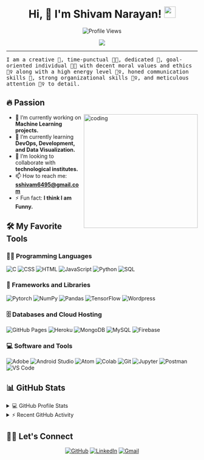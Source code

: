 <h1 align="center">
  Hi, 👋 I'm Shivam Narayan!
  <img src="https://media.giphy.com/media/hvRJCLFzcasrR4ia7z/giphy.gif" width="30">
</h1>

<p align="center">
  <img src="https://komarev.com/ghpvc/?username=shivamnarayan&label=Profile%20Views&color=0e75b6&style=flat" alt="Profile Views"/>
</p>

<p align="center">
  <a href="https://github.com/DenverCoder1/readme-typing-svg">
    <img src="https://readme-typing-svg.herokuapp.com?lines=Information+Science+Student;Problem+Solving+Web+Developer;DS%20|%20AI%20|%20ML%20Enthusiast;Always%20learning%20new%20things&center=true&width=380&height=45">
  </a>
</p>

<hr/>

<samp>
I am a creative 🎡, time-punctual 👩‍🎓, dedicated 🎯, goal-oriented individual 👩‍💻 with decent moral values and ethics 🙇‍♀️ along with a high energy level 🤹‍♀️, honed communication skills 👐, strong organizational skills 👮‍♀️, and meticulous attention 🕵️‍♀️ to detail.
</samp>

## 🔥 Passion
<img align="right" alt="coding" width="300" src="https://media3.giphy.com/media/v1.Y2lkPTc5MGI3NjExbnl6eDFubTlkcmUwNGJ5bHZzeXVhNTE1bTBhdDdlYTlsbjdyNG9scCZlcD12MV9pbnRlcm5hbF9naWZfYnlfaWQmY3Q9cw/WSBeyxvC1jH496xQGA/giphy.webp" style="max-width: 100%;">

- 🔭 I’m currently working on **Machine Learning projects.**
- 🌱 I’m currently learning **DevOps, Development, and Data Visualization.**
- 👯 I’m looking to collaborate with **technological institutes.**
- 📫 How to reach me: **sshivam6495@gmail.com**
- ⚡ Fun fact: **I think I am Funny.**

## 🛠️ My Favorite Tools

### 👨‍💻 Programming Languages
<p>
  <img alt="C" src="https://img.shields.io/badge/C-%232370ED.svg?logo=c&logoColor=white">
  <img alt="CSS" src="https://img.shields.io/badge/CSS-%231572B6.svg?logo=css3&logoColor=white">
  <img alt="HTML" src="https://img.shields.io/badge/HTML-%23E34F26.svg?logo=html5&logoColor=white">
  <img alt="JavaScript" src="https://img.shields.io/badge/JavaScript-%23F7DF1E.svg?logo=javascript&logoColor=black">
  <img alt="Python" src="https://img.shields.io/badge/Python-%2314354C.svg?logo=python&logoColor=white">
  <img alt="SQL" src="https://img.shields.io/badge/SQL-%23025E8C.svg?logo=amazon-dynamodb&logoColor=white">
</p>

### 🧰 Frameworks and Libraries
<p>
  <img alt="Pytorch" src="https://img.shields.io/badge/PyTorch-%23EE4C2C.svg?logo=pytorch&logoColor=white">
  <img alt="NumPy" src="https://img.shields.io/badge/Numpy-%23013243.svg?logo=numpy&logoColor=white">
  <img alt="Pandas" src="https://img.shields.io/badge/Pandas-%23150458.svg?logo=pandas&logoColor=white">
  <img alt="TensorFlow" src="https://img.shields.io/badge/TensorFlow-%23FF6F00.svg?logo=TensorFlow&logoColor=white">
  <img alt="Wordpress" src="https://img.shields.io/badge/Wordpress-21759B?logo=wordpress&logoColor=white">
</p>

### 🗄️ Databases and Cloud Hosting
<p>
  <img alt="GitHub Pages" src="https://img.shields.io/badge/GitHub%20Pages-%23327FC7.svg?logo=github&logoColor=white">
  <img alt="Heroku" src="https://img.shields.io/badge/Heroku-%23430098.svg?logo=heroku&logoColor=white">
  <img alt="MongoDB" src="https://img.shields.io/badge/MongoDB-%234ea94b.svg?logo=mongodb&logoColor=white">
  <img alt="MySQL" src="https://img.shields.io/badge/MySQL-%2300f.svg?logo=mysql&logoColor=white">
  <img alt="Firebase" src="https://img.shields.io/badge/Firebase-%23316192.svg?logo=firebase&logoColor=white">
</p>

### 💻 Software and Tools
<p>
  <img alt="Adobe" src="https://img.shields.io/badge/Adobe-%23FF0000.svg?logo=adobe&logoColor=white">
  <img alt="Android Studio" src="https://img.shields.io/badge/Android%20Studio-008678.svg?logo=android-studio&logoColor=white">
  <img alt="Atom" src="https://img.shields.io/badge/Atom-3DDC84?logo=atom&logoColor=white">
  <img alt="Colab" src="https://img.shields.io/badge/Colab-00b56a.svg?logo=google-colab&logoColor=white">
  <img alt="Git" src="https://img.shields.io/badge/Git-%23F05033.svg?logo=git&logoColor=white">
  <img alt="Jupyter" src="https://img.shields.io/badge/Jupyter-%23F37626.svg?logo=Jupyter&logoColor=white">
  <img alt="Postman" src="https://img.shields.io/badge/Postman-FF6C37?logo=postman&logoColor=white">
  <img alt="VS Code" src="https://img.shields.io/badge/VS%20Code-0078d7.svg?logo=visual-studio-code&logoColor=white">
</p>

## 📊 GitHub Stats
<details> 
  <summary>💻 GitHub Profile Stats</summary>
  <br>
  <img alt="Shivam's GitHub Stats" src="https://github-readme-stats.vercel.app/api?username=shivamnarayan&show_icons=true&count_private=true&theme=react&hide_border=true&bg_color=1F222E&title_color=F85D7F&icon_color=F8D866">
  <img alt="Shivam's Top Languages" src="https://github-readme-stats.vercel.app/api/top-langs/?username=shivamnarayan&langs_count=8&layout=compact&theme=react&hide_border=true&bg_color=1F222E&title_color=F85D7F&icon_color=F8D866">
</details>

<details>
  <summary>⚡ Recent GitHub Activity</summary>
  <br>
  <img alt="Shivam's GitHub Streak" src="https://github-readme-streak-stats.herokuapp.com/?user=shivamnarayan&theme=react">
</details>

## 🙋‍♀️ Let's Connect
<p align="center">
  <a href="https://github.com/Shivam-Narayan" target="_blank"><img src="https://img.icons8.com/bubbles/50/000000/github.png" alt="GitHub"/></a>
  <a href="https://www.linkedin.com/in/shivam-narayan-6885161bb" target="_blank"><img src="https://img.icons8.com/bubbles/50/000000/linkedin.png" alt="LinkedIn"/></a>
  <a href="mailto:sshivam6495@gmail.com" target="_blank"><img src="https://img.icons8.com/bubbles/50/000000/gmail.png" alt="Gmail"/></a>
</p>
